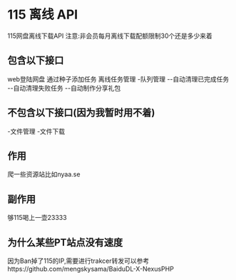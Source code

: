 115 离线 API
=============
115网盘离线下载API
注意:非会员每月离线下载配额限制30个还是多少来着

包含以下接口
-----------
web登陆网盘
通过种子添加任务
离线任务管理
-队列管理
--自动清理已完成任务
--自动清理失败任务
--自动制作分享礼包

不包含以下接口(因为我暂时用不着)
-----------
-文件管理
-文件下载

作用
-----------
爬一些资源站比如nyaa.se

副作用
-----------
够115喝上一壶23333

为什么某些PT站点没有速度
-----------
因为Ban掉了115的IP,需要进行trakcer转发可以参考https://github.com/mengskysama/BaiduDL-X-NexusPHP